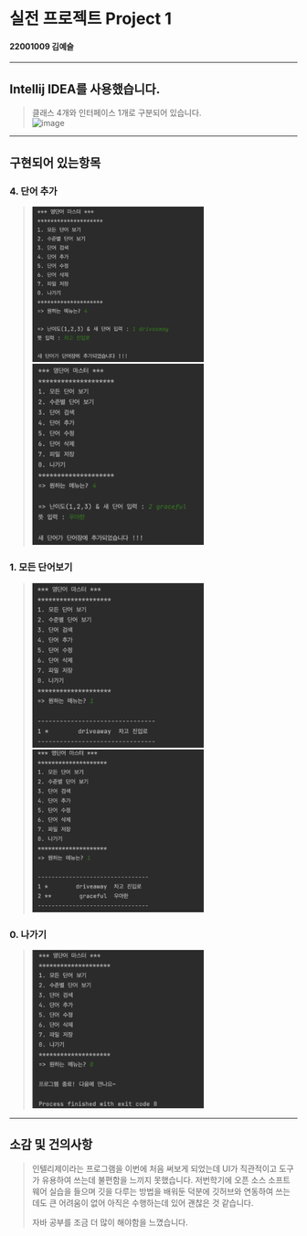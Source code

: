 # 실전 프로젝트 Project 1   
#### 22001009 김예슬
* * *
## Intellij IDEA를 사용했습니다.   
>클래스 4개와 인터페이스 1개로 구분되어 있습니다.   
><img width="512" alt="image" src="https://user-images.githubusercontent.com/103619278/188864116-f2566906-bccc-40e1-944c-561089d25901.png">
* * *
## 구현되어 있는항목
### 4. 단어 추가  
><img width="300" alt="image" src="https://github.com/yeseul0900/PPHW1/blob/master/screenshot/%E1%84%89%E1%85%B3%E1%84%8F%E1%85%B3%E1%84%85%E1%85%B5%E1%86%AB%E1%84%89%E1%85%A3%E1%86%BA%202022-09-07%20%E1%84%8B%E1%85%A9%E1%84%92%E1%85%AE%207.46.41.png?raw=true">
><img width="300" alt="image" src="https://github.com/yeseul0900/PPHW1/blob/master/screenshot/%E1%84%89%E1%85%B3%E1%84%8F%E1%85%B3%E1%84%85%E1%85%B5%E1%86%AB%E1%84%89%E1%85%A3%E1%86%BA%202022-09-07%20%E1%84%8B%E1%85%A9%E1%84%92%E1%85%AE%207.46.54.png?raw=true">
### 1. 모든 단어보기   
><img width="300" alt="image" src="https://github.com/yeseul0900/PPHW1/blob/master/screenshot/%E1%84%89%E1%85%B3%E1%84%8F%E1%85%B3%E1%84%85%E1%85%B5%E1%86%AB%E1%84%89%E1%85%A3%E1%86%BA%202022-09-07%20%E1%84%8B%E1%85%A9%E1%84%92%E1%85%AE%207.46.47.png?raw=true">
><img width="300" alt="image" src="https://github.com/yeseul0900/PPHW1/blob/master/screenshot/%E1%84%89%E1%85%B3%E1%84%8F%E1%85%B3%E1%84%85%E1%85%B5%E1%86%AB%E1%84%89%E1%85%A3%E1%86%BA%202022-09-07%20%E1%84%8B%E1%85%A9%E1%84%92%E1%85%AE%207.47.00.png?raw=true">
### 0. 나가기   
><img width="300" alt="image" src="https://github.com/yeseul0900/PPHW1/blob/master/screenshot/%E1%84%89%E1%85%B3%E1%84%8F%E1%85%B3%E1%84%85%E1%85%B5%E1%86%AB%E1%84%89%E1%85%A3%E1%86%BA%202022-09-07%20%E1%84%8B%E1%85%A9%E1%84%92%E1%85%AE%207.47.07.png?raw=true">
***
## 소감 및 건의사항
>인텔리제이라는 프로그램을 이번에 처음 써보게 되었는데 UI가 직관적이고 도구가 유용하여 쓰는데 불편함을 느끼지 못했습니다. 저번학기에 오픈 소스 소프트웨어 실습을 들으며 깃을 다루는 방법을 배워둔 덕분에 깃허브와 연동하여 쓰는데도 큰 어려움이 없어 아직은 수행하는데 있어 괜찮은 것 같습니다.    
>    
>자바 공부를 조금 더 많이 해야함을 느꼈습니다. 

